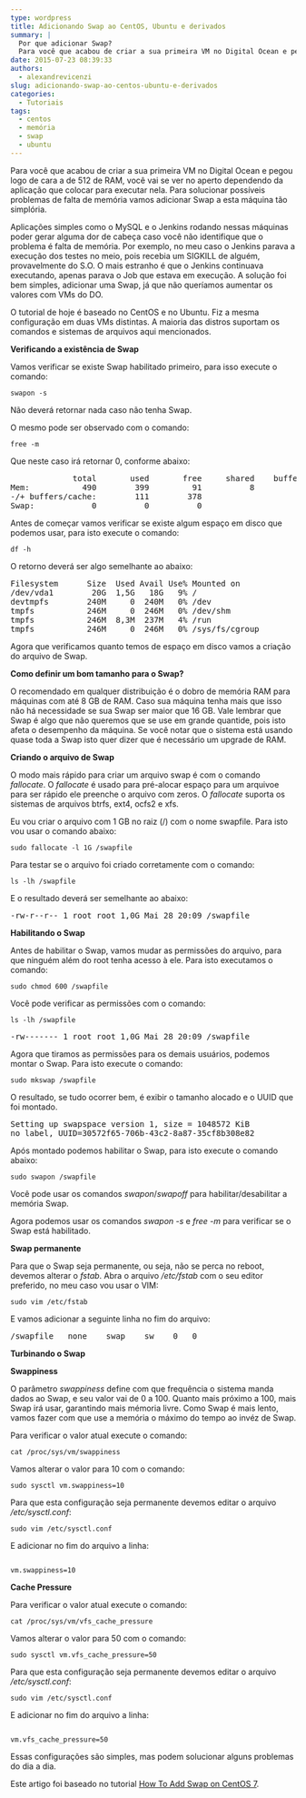```yaml
---
type: wordpress
title: Adicionando Swap ao CentOS, Ubuntu e derivados
summary: |
  Por que adicionar Swap?
  Para você que acabou de criar a sua primeira VM no Digital Ocean e pegou logo de cara a de 512 de RAM, você vai se ver no aperto dependendo da aplicação que colocar para executar nela. Para solucionar possíveis problemas de falta de memória vamos adicionar Swap a esta máquina tão simplória.
date: 2015-07-23 08:39:33
authors:
  - alexandrevicenzi
slug: adicionando-swap-ao-centos-ubuntu-e-derivados
categories:
  - Tutoriais
tags:
  - centos
  - memória
  - swap
  - ubuntu
---
```


Para você que acabou de criar a sua primeira VM no Digital Ocean e pegou logo de cara a de 512 de RAM, você vai se ver no aperto dependendo da aplicação que colocar para executar nela. Para solucionar possíveis problemas de falta de memória vamos adicionar Swap a esta máquina tão simplória.

Aplicações simples como o MySQL e o Jenkins rodando nessas máquinas poder gerar alguma dor de cabeça caso você não identifique que o problema é falta de memória. Por exemplo, no meu caso o Jenkins parava a execução dos testes no meio, pois recebia um SIGKILL de alguém, provavelmente do S.O. O mais estranho é que o Jenkins continuava executando, apenas parava o Job que estava em execução. A solução foi bem simples, adicionar uma Swap, já que não queríamos aumentar os valores com VMs do DO.

O tutorial de hoje é baseado no CentOS e no Ubuntu. Fiz a mesma configuração em duas VMs distintas. A maioria das distros suportam os comandos e sistemas de arquivos aqui mencionados.

<!--more-->

<strong>Verificando a existência de Swap</strong>

Vamos verificar se existe Swap habilitado primeiro, para isso execute o comando:

<code>swapon -s</code>

Não deverá retornar nada caso não tenha Swap.

O mesmo pode ser observado com o comando:

<code>free -m</code>

Que neste caso irá retornar 0, conforme abaixo:
<pre>             total       used       free     shared    buffers     cached
Mem:           490        399         91          8         24        263
-/+ buffers/cache:        111        378
Swap:            0          0          0
</pre>
Antes de começar vamos verificar se existe algum espaço em disco que podemos usar, para isto execute o comando:

<code>df -h</code>

O retorno deverá ser algo semelhante ao abaixo:
<pre>Filesystem      Size  Used Avail Use% Mounted on
/dev/vda1        20G  1,5G   18G   9% /
devtmpfs        240M     0  240M   0% /dev
tmpfs           246M     0  246M   0% /dev/shm
tmpfs           246M  8,3M  237M   4% /run
tmpfs           246M     0  246M   0% /sys/fs/cgroup
</pre>
Agora que verificamos quanto temos de espaço em disco vamos a criação do arquivo de Swap.

<strong>Como definir um bom tamanho para o Swap?</strong>

O recomendado em qualquer distribuição é o dobro de memória RAM para máquinas com até 8 GB de RAM. Caso sua máquina tenha mais que isso não há necessidade se sua Swap ser maior que 16 GB. Vale lembrar que Swap é algo que não queremos que se use em grande quantide, pois isto afeta o desempenho da máquina. Se você notar que o sistema está usando quase toda a Swap isto quer dizer que é necessário um upgrade de RAM.

<strong>Criando o arquivo de Swap</strong>

O modo mais rápido para criar um arquivo swap é com o comando <em>fallocate</em>. O <em>fallocate</em> é usado para pré-alocar espaço para um arquivoe para ser rápido ele preenche o arquivo com zeros. O <em>fallocate</em> suporta os sistemas de arquivos btrfs, ext4, ocfs2 e xfs.

Eu vou criar o arquivo com 1 GB no raiz (/) com o nome swapfile. Para isto vou usar o comando abaixo:

<code>sudo fallocate -l 1G /swapfile</code>

Para testar se o arquivo foi criado corretamente com o comando:

<code>ls -lh /swapfile</code>

E o resultado deverá ser semelhante ao abaixo:
<pre>-rw-r--r-- 1 root root 1,0G Mai 28 20:09 /swapfile
</pre>
<strong>Habilitando o Swap</strong>

Antes de habilitar o Swap, vamos mudar as permissões do arquivo, para que ninguém além do root tenha acesso à ele. Para isto executamos o comando:

<code>sudo chmod 600 /swapfile</code>

Você pode verificar as permissões com o comando:

<code>ls -lh /swapfile</code>
<pre>-rw------- 1 root root 1,0G Mai 28 20:09 /swapfile
</pre>
Agora que tiramos as permissões para os demais usuários, podemos montar o Swap. Para isto execute o comando:

<code>sudo mkswap /swapfile</code>

O resultado, se tudo ocorrer bem, é exibir o tamanho alocado e o UUID que foi montado.
<pre>Setting up swapspace version 1, size = 1048572 KiB
no label, UUID=30572f65-706b-43c2-8a87-35cf8b308e82
</pre>
Após montado podemos habilitar o Swap, para isto execute o comando abaixo:

<code>sudo swapon /swapfile</code>

Você pode usar os comandos <em>swapon</em>/<em>swapoff</em> para habilitar/desabilitar a memória Swap.

Agora podemos usar os comandos <em>swapon -s</em> e <em>free -m</em> para verificar se o Swap está habilitado.

<strong>Swap permanente</strong>

Para que o Swap seja permanente, ou seja, não se perca no reboot, devemos alterar o <em>fstab</em>. Abra o arquivo <em>/etc/fstab</em> com o seu editor preferido, no meu caso vou usar o VIM:

<code>sudo vim /etc/fstab</code>

E vamos adicionar a seguinte linha no fim do arquivo:
<pre>/swapfile   none    swap    sw    0   0
</pre>
<strong>Turbinando o Swap</strong>

<strong>Swappiness</strong>

O parâmetro <em>swappiness</em> define com que frequência o sistema manda dados ao Swap, e seu valor vai de 0 a 100. Quanto mais próximo a 100, mais Swap irá usar, garantindo mais mémoria livre. Como Swap é mais lento, vamos fazer com que use a memória o máximo do tempo ao invéz de Swap.

Para verificar o valor atual execute o comando:

<code>cat /proc/sys/vm/swappiness</code>

Vamos alterar o valor para 10 com o comando:

<code>sudo sysctl vm.swappiness=10</code>

Para que esta configuração seja permanente devemos editar o arquivo <em>/etc/sysctl.conf</em>:

<code>sudo vim /etc/sysctl.conf</code>

E adicionar no fim do arquivo a linha:

<pre><code class="bash">
vm.swappiness=10
</code></pre>

<strong>Cache Pressure</strong>

Para verificar o valor atual execute o comando:

<code>cat /proc/sys/vm/vfs_cache_pressure</code>

Vamos alterar o valor para 50 com o comando:

<code>sudo sysctl vm.vfs_cache_pressure=50</code>

Para que esta configuração seja permanente devemos editar o arquivo <em>/etc/sysctl.conf</em>:

<code>sudo vim /etc/sysctl.conf</code>

E adicionar no fim do arquivo a linha:

<pre><code class="bash">
vm.vfs_cache_pressure=50
</code></pre>

Essas configurações são simples, mas podem solucionar alguns problemas do dia a dia.

Este artigo foi baseado no tutorial <a href="https://www.digitalocean.com/community/tutorials/how-to-add-swap-on-centos-7">How To Add Swap on CentOS 7</a>.
